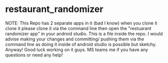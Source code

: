 # restaurant_randomizer
NOTE: This Repo has 2 separate apps in it (bad I know) when you clone it clone it please clone it via the command line then open the "restuarant randomizer app"  in your android studio. This is a file inside the repo. I would advise making your changes and committing/ pushing them via the command line as doing it inside of android studio is possible but sketchy. 
Anyway! Good luck working on it guys. MS teams me if you have any questions or need any help!
